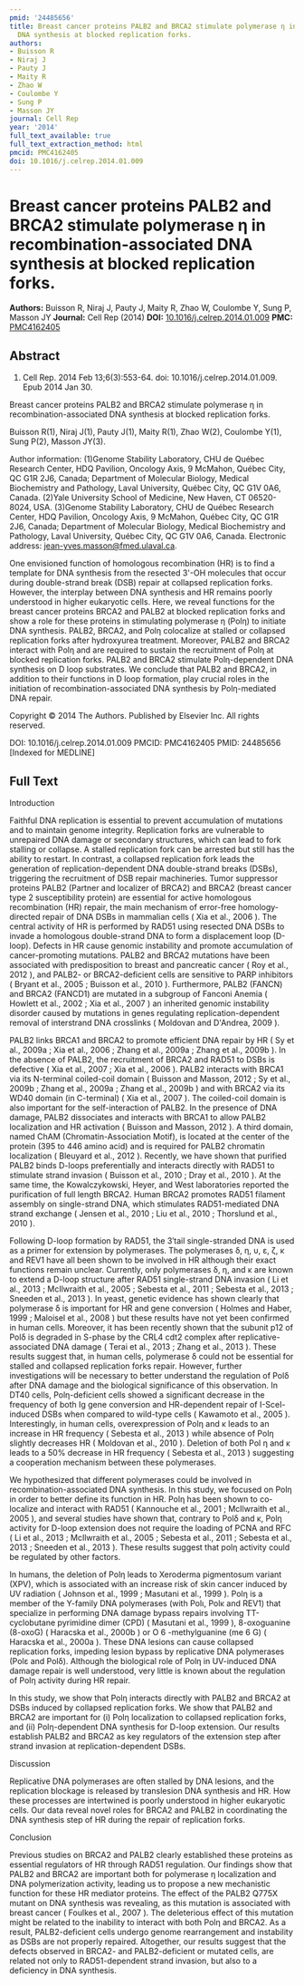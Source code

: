 ```yaml
---
pmid: '24485656'
title: Breast cancer proteins PALB2 and BRCA2 stimulate polymerase η in recombination-associated
  DNA synthesis at blocked replication forks.
authors:
- Buisson R
- Niraj J
- Pauty J
- Maity R
- Zhao W
- Coulombe Y
- Sung P
- Masson JY
journal: Cell Rep
year: '2014'
full_text_available: true
full_text_extraction_method: html
pmcid: PMC4162405
doi: 10.1016/j.celrep.2014.01.009
---
```


# Breast cancer proteins PALB2 and BRCA2 stimulate polymerase η in recombination-associated DNA synthesis at blocked replication forks.
**Authors:** Buisson R, Niraj J, Pauty J, Maity R, Zhao W, Coulombe Y, Sung P, Masson JY
**Journal:** Cell Rep (2014)
**DOI:** [10.1016/j.celrep.2014.01.009](https://doi.org/10.1016/j.celrep.2014.01.009)
**PMC:** [PMC4162405](https://www.ncbi.nlm.nih.gov/pmc/articles/PMC4162405/)

## Abstract

1. Cell Rep. 2014 Feb 13;6(3):553-64. doi: 10.1016/j.celrep.2014.01.009. Epub
2014  Jan 30.

Breast cancer proteins PALB2 and BRCA2 stimulate polymerase η in 
recombination-associated DNA synthesis at blocked replication forks.

Buisson R(1), Niraj J(1), Pauty J(1), Maity R(1), Zhao W(2), Coulombe Y(1), Sung 
P(2), Masson JY(3).

Author information:
(1)Genome Stability Laboratory, CHU de Québec Research Center, HDQ Pavilion, 
Oncology Axis, 9 McMahon, Québec City, QC G1R 2J6, Canada; Department of 
Molecular Biology, Medical Biochemistry and Pathology, Laval University, Québec 
City, QC G1V 0A6, Canada.
(2)Yale University School of Medicine, New Haven, CT 06520-8024, USA.
(3)Genome Stability Laboratory, CHU de Québec Research Center, HDQ Pavilion, 
Oncology Axis, 9 McMahon, Québec City, QC G1R 2J6, Canada; Department of 
Molecular Biology, Medical Biochemistry and Pathology, Laval University, Québec 
City, QC G1V 0A6, Canada. Electronic address: jean-yves.masson@fmed.ulaval.ca.

One envisioned function of homologous recombination (HR) is to find a template 
for DNA synthesis from the resected 3'-OH molecules that occur during 
double-strand break (DSB) repair at collapsed replication forks. However, the 
interplay between DNA synthesis and HR remains poorly understood in higher 
eukaryotic cells. Here, we reveal functions for the breast cancer proteins BRCA2 
and PALB2 at blocked replication forks and show a role for these proteins in 
stimulating polymerase η (Polη) to initiate DNA synthesis. PALB2, BRCA2, and 
Polη colocalize at stalled or collapsed replication forks after hydroxyurea 
treatment. Moreover, PALB2 and BRCA2 interact with Polη and are required to 
sustain the recruitment of Polη at blocked replication forks. PALB2 and BRCA2 
stimulate Polη-dependent DNA synthesis on D loop substrates. We conclude that 
PALB2 and BRCA2, in addition to their functions in D loop formation, play 
crucial roles in the initiation of recombination-associated DNA synthesis by 
Polη-mediated DNA repair.

Copyright © 2014 The Authors. Published by Elsevier Inc. All rights reserved.

DOI: 10.1016/j.celrep.2014.01.009
PMCID: PMC4162405
PMID: 24485656 [Indexed for MEDLINE]

## Full Text

Introduction

Faithful DNA replication is essential to prevent accumulation of mutations and to maintain genome integrity. Replication forks are vulnerable to unrepaired DNA damage or secondary structures, which can lead to fork stalling or collapse. A stalled replication fork can be arrested but still has the ability to restart. In contrast, a collapsed replication fork leads the generation of replication-dependent DNA double-strand breaks (DSBs), triggering the recruitment of DSB repair machineries. Tumor suppressor proteins PALB2 (Partner and localizer of BRCA2) and BRCA2 (breast cancer type 2 susceptibility protein) are essential for active homologous recombination (HR) repair, the main mechanism of error-free homology-directed repair of DNA DSBs in mammalian cells ( Xia et al., 2006 ). The central activity of HR is performed by RAD51 using resected DNA DSBs to invade a homologous double-strand DNA to form a displacement loop (D-loop). Defects in HR cause genomic instability and promote accumulation of cancer-promoting mutations. PALB2 and BRCA2 mutations have been associated with predisposition to breast and pancreatic cancer ( Roy et al., 2012 ), and PALB2- or BRCA2-deficient cells are sensitive to PARP inhibitors ( Bryant et al., 2005 ; Buisson et al., 2010 ). Furthermore, PALB2 (FANCN) and BRCA2 (FANCD1) are mutated in a subgroup of Fanconi Anemia ( Howlett et al., 2002 ; Xia et al., 2007 ) an inherited genomic instability disorder caused by mutations in genes regulating replication-dependent removal of interstrand DNA crosslinks ( Moldovan and D'Andrea, 2009 ).

PALB2 links BRCA1 and BRCA2 to promote efficient DNA repair by HR ( Sy et al., 2009a ; Xia et al., 2006 ; Zhang et al., 2009a ; Zhang et al., 2009b ). In the absence of PALB2, the recruitment of BRCA2 and RAD51 to DSBs is defective ( Xia et al., 2007 ; Xia et al., 2006 ). PALB2 interacts with BRCA1 via its N-terminal coiled-coil domain ( Buisson and Masson, 2012 ; Sy et al., 2009b ; Zhang et al., 2009a ; Zhang et al., 2009b ) and with BRCA2 via its WD40 domain (in C-terminal) ( Xia et al., 2007 ). The coiled-coil domain is also important for the self-interaction of PALB2. In the presence of DNA damage, PALB2 dissociates and interacts with BRCA1 to allow PALB2 localization and HR activation ( Buisson and Masson, 2012 ). A third domain, named ChAM (Chromatin-Association Motif), is located at the center of the protein (395 to 446 amino acid) and is required for PALB2 chromatin localization ( Bleuyard et al., 2012 ). Recently, we have shown that purified PALB2 binds D-loops preferentially and interacts directly with RAD51 to stimulate strand invasion ( Buisson et al., 2010 ; Dray et al., 2010 ). At the same time, the Kowalczykowski, Heyer, and West laboratories reported the purification of full length BRCA2. Human BRCA2 promotes RAD51 filament assembly on single-strand DNA, which stimulates RAD51-mediated DNA strand exchange ( Jensen et al., 2010 ; Liu et al., 2010 ; Thorslund et al., 2010 ).

Following D-loop formation by RAD51, the 3′tail single-stranded DNA is used as a primer for extension by polymerases. The polymerases δ, η, υ, ε, ζ, κ and REV1 have all been shown to be involved in HR although their exact functions remain unclear. Currently, only polymerases δ, η, and κ are known to extend a D-loop structure after RAD51 single-strand DNA invasion ( Li et al., 2013 ; McIlwraith et al., 2005 ; Sebesta et al., 2011 ; Sebesta et al., 2013 ; Sneeden et al., 2013 ). In yeast, genetic evidence has shown clearly that polymerase δ is important for HR and gene conversion ( Holmes and Haber, 1999 ; Maloisel et al., 2008 ) but these results have not yet been confirmed in human cells. Moreover, it has been recently shown that the subunit p12 of Polδ is degraded in S-phase by the CRL4 cdt2 complex after replicative-associated DNA damage ( Terai et al., 2013 ; Zhang et al., 2013 ). These results suggest that, in human cells, polymerase δ could not be essential for stalled and collapsed replication forks repair. However, further investigations will be necessary to better understand the regulation of Polδ after DNA damage and the biological significance of this observation. In DT40 cells, Polη-deficient cells showed a significant decrease in the frequency of both Ig gene conversion and HR-dependent repair of I-SceI- induced DSBs when compared to wild-type cells ( Kawamoto et al., 2005 ). Interestingly, in human cells, overexpression of Polη and κ leads to an increase in HR frequency ( Sebesta et al., 2013 ) while absence of Polη slightly decreases HR ( Moldovan et al., 2010 ). Deletion of both Pol η and κ leads to a 50% decrease in HR frequency ( Sebesta et al., 2013 ) suggesting a cooperation mechanism between these polymerases.

We hypothesized that different polymerases could be involved in recombination-associated DNA synthesis. In this study, we focused on Polη in order to better define its function in HR. Polη has been shown to co-localize and interact with RAD51 ( Kannouche et al., 2001 ; McIlwraith et al., 2005 ), and several studies have shown that, contrary to Polδ and κ, Polη activity for D-loop extension does not require the loading of PCNA and RFC ( Li et al., 2013 ; McIlwraith et al., 2005 ; Sebesta et al., 2011 ; Sebesta et al., 2013 ; Sneeden et al., 2013 ). These results suggest that polη activity could be regulated by other factors.

In humans, the deletion of Polη leads to Xeroderma pigmentosum variant (XPV), which is associated with an increase risk of skin cancer induced by UV radiation ( Johnson et al., 1999 ; Masutani et al., 1999 ). Polη is a member of the Y-family DNA polymerases (with Polι, Polκ and REV1) that specialize in performing DNA damage bypass repairs involving TT-cyclobutane pyrimidine dimer (CPD) ( Masutani et al., 1999 ), 8-oxoguanine (8-oxoG) ( Haracska et al., 2000b ) or O 6 -methylguanine (me 6 G) ( Haracska et al., 2000a ). These DNA lesions can cause collapsed replication forks, impeding lesion bypass by replicative DNA polymerases (Polε and Polδ). Although the biological role of Polη in UV-induced DNA damage repair is well understood, very little is known about the regulation of Polη activity during HR repair.

In this study, we show that Polη interacts directly with PALB2 and BRCA2 at DSBs induced by collapsed replication forks. We show that PALB2 and BRCA2 are important for (i) Polη localization to collapsed replication forks, and (ii) Polη-dependent DNA synthesis for D-loop extension. Our results establish PALB2 and BRCA2 as key regulators of the extension step after strand invasion at replication-dependent DSBs.

Discussion

Replicative DNA polymerases are often stalled by DNA lesions, and the replication blockage is released by translesion DNA synthesis and HR. How these processes are intertwined is poorly understood in higher eukaryotic cells. Our data reveal novel roles for BRCA2 and PALB2 in coordinating the DNA synthesis step of HR during the repair of replication forks.

Conclusion

Previous studies on BRCA2 and PALB2 clearly established these proteins as essential regulators of HR through RAD51 regulation. Our findings show that PALB2 and BRCA2 are important both for polymerase η localization and DNA polymerization activity, leading us to propose a new mechanistic function for these HR mediator proteins. The effect of the PALB2 Q775X mutant on DNA synthesis was revealing, as this mutation is associated with breast cancer ( Foulkes et al., 2007 ). The deleterious effect of this mutation might be related to the inability to interact with both Polη and BRCA2. As a result, PALB2-deficient cells undergo genome rearrangement and instability as DSBs are not properly repaired. Altogether, our results suggest that the defects observed in BRCA2- and PALB2-deficient or mutated cells, are related not only to RAD51-dependent strand invasion, but also to a deficiency in DNA synthesis.
